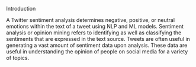 Introduction

A Twitter sentiment analysis determines negative, positive, or neutral emotions within the text of a tweet using NLP and ML models. Sentiment analysis or opinion mining refers to identifying as well as classifying the sentiments that are expressed in the text source. Tweets are often useful in generating a vast amount of sentiment data upon analysis. These data are useful in understanding the opinion of people on social media for a variety of topics.
